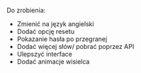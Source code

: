 Do zrobienia:
- Zmienić na język angielski
- Dodać opcję resetu
- Pokazanie hasła po przegranej
- Dodać więcej słów/ pobrać poprzez API
- Ulepszyć interface
- Dodać animacje wisielca
